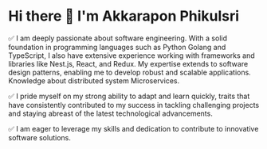 
# Hi there 👋 I'm Akkarapon Phikulsri

✅ I am deeply passionate about software engineering. With a solid foundation in programming languages such as Python Golang and TypeScript, I also have extensive experience working with frameworks and libraries like Nest.js, React, and Redux. My expertise extends to software design patterns, enabling me to develop robust and scalable applications. Knowledge about distributed system Microservices.

✅ I pride myself on my strong ability to adapt and learn quickly, traits that have consistently contributed to my success in tackling challenging projects and staying abreast of the latest technological advancements. 

✅ I am eager to leverage my skills and dedication to contribute to innovative software solutions.
